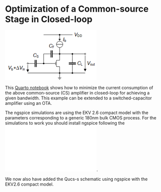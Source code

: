 # Optimization of a Common-source Stage in Closed-loop

![CS CL Amplifier](/Amplifiers/Basic/CS%20CL%20Optimization/Figures/CS_CL_amplifier_schematic.png)

This [Quarto notebook](/Amplifiers/Basic/CS%20CL%20Optimization/CS_CL_optimization.pdf) shows how to minimize the current consumption of the above common-source (CS) amplifier in closed-loop for achieving a given bandwidth. This example can be extended to a switched-capacitor amplifier using an OTA.

The ngspice simulations are using the EKV 2.6 compact model with the parameters corresponding to a generic 180nm bulk CMOS process. For the simulations to work you should install ngspice following the ![ngspice installation instructions](/ngspice_installation.md).

We now also have added the Qucs-s schematic using ngspice with the EKV2.6 compact model.

